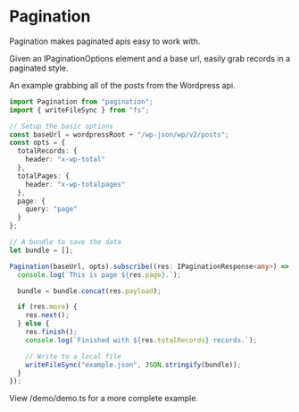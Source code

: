 # Pagination

Pagination makes paginated apis easy to work with.

Given an IPaginationOptions element and a base url, easily grab records in a paginated style.

An example grabbing all of the posts from the Wordpress api.

```typescript
import Pagination from "pagination";
import { writeFileSync } from "fs";

// Setup the basic options
const baseUrl = wordpressRoot + "/wp-json/wp/v2/posts";
const opts = {
  totalRecords: {
    header: "x-wp-total"
  },
  totalPages: {
    header: "x-wp-totalpages"
  },
  page: {
    query: "page"
  }
};

// A bundle to save the data
let bundle = [];

Pagination(baseUrl, opts).subscribe((res: IPaginationResponse<any>) => {
  console.log(`This is page ${res.page}.`);

  bundle = bundle.concat(res.payload);

  if (res.more) {
    res.next();
  } else {
    res.finish();
    console.log(`Finished with ${res.totalRecords} records.`);

    // Write to a local file
    writeFileSync("example.json", JSON.stringify(bundle));
  }
});
```

View /demo/demo.ts for a more complete example.
